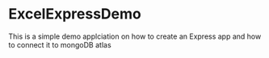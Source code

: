 # ExcelExpressDemo

This is a simple demo applciation on how to create an Express app and how to connect it to mongoDB atlas